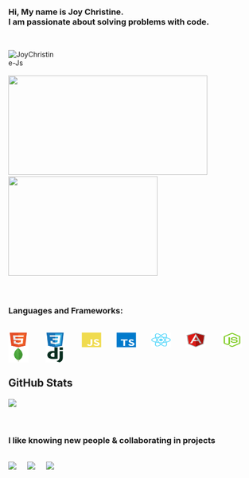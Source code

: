 
 ### Hi, My name is Joy Christine.  <br>I am passionate about solving problems with code.
 
<!--   <img src="https://media.giphy.com/media/tiog1GnPFVYjK3oBnz/giphy.gif" width="50rem" >-->
  <b>  </b> <br>
<div style="display:inline-flex;flex-wrap:wrap">

  <img align="center" alt="JoyChristine-Js" height="80%" width="80%" src="https://media.giphy.com/media/L1R1tvI9svkIWwpVYr/giphy.gif">
  
  
</div>
  

  
<br>
<br>
<div>
  <img height="200rem" width="400rem" src="https://github-readme-stats.vercel.app/api?username=JoyChristine&show_icons=true&theme=tokyonight&include_all_commits=true&count_private=true"/> 
  <img height="200rem" width="300rem"  src="https://github-readme-stats.vercel.app/api/top-langs/?username=JoyChristine&layout=compact&langs_count=7&theme=tokyonight"/>
</div>
<br>
<br> 

### Languages and Frameworks:

 <div style="display: inline_block"><br>
    <img align="center" alt="JoyChristine-HTML" height="30" width="40" style="margin-right: 2%;"src="https://raw.githubusercontent.com/devicons/devicon/master/icons/html5/html5-original.svg"> &nbsp;&nbsp;&nbsp;&nbsp;
    <img align="center" alt="JoyChristine-CSS" height="30" width="40" style="margin-right: 2%;"src="https://raw.githubusercontent.com/devicons/devicon/master/icons/css3/css3-original.svg"> &nbsp;&nbsp;&nbsp;&nbsp;
<!--     <img align="center" alt="JoyChristine-Sass" height="30" width="40" style="margin-right: 2%;"src="https://raw.githubusercontent.com/devicons/devicon/master/icons/sass/sass-original.svg"> &nbsp;&nbsp;&nbsp;&nbsp; -->
    <img align="center" alt="JoyChristine-Js" height="30" width="40" style="margin-right: 2%;" src="https://raw.githubusercontent.com/devicons/devicon/master/icons/javascript/javascript-plain.svg">&nbsp;&nbsp;&nbsp;&nbsp;
    <img align="center" alt="JoyChristine-Ts" height="30" width="40" style="margin-right: 2%;" src="https://raw.githubusercontent.com/devicons/devicon/master/icons/typescript/typescript-plain.svg">&nbsp;&nbsp;&nbsp;&nbsp;
    <img align="center" alt="JoyChristine-React" height="30" width="40" style="margin-right: 2%;"src="https://raw.githubusercontent.com/devicons/devicon/master/icons/react/react-original.svg">&nbsp;&nbsp;&nbsp;&nbsp;
    <img align="center" alt="JoyChristine-Angular" height="30" width="40" style="margin-right: 2%;"src="https://raw.githubusercontent.com/devicons/devicon/master/icons/angularjs/angularjs-original.svg"> &nbsp;&nbsp;&nbsp;&nbsp;
 <img align="center" alt="JoyChristine-Node" height="30" width="40" style="margin-right: 2%;"src="https://raw.githubusercontent.com/devicons/devicon/master/icons/nodejs/nodejs-original.svg"> &nbsp;&nbsp;&nbsp;
    <img align="center" alt="JoyChristine-MongoDB" height="30" width="40" style="margin-right: 2%;"src="https://raw.githubusercontent.com/devicons/devicon/master/icons/mongodb/mongodb-original.svg"> &nbsp;&nbsp;&nbsp;&nbsp;
 <img align="center" alt="JoyChristine-MongoDB" height="30" width="40" style="margin-right: 2%;"src="https://raw.githubusercontent.com/devicons/devicon/master/icons/django/django-plain.svg"> &nbsp;&nbsp;&nbsp;&nbsp;

 
 
<h2>GitHub Stats</h2>
<a align="center"href="https://readme-stats-cfgj2cxdy.vercel.app/api?username=JoyChristine&count_private=true&show_icons=true&theme=cobalt">
  <img align="center" src = "https://github-readme-streak-stats.herokuapp.com/?user=JoyChristine&">
</a><br>

<!-- ### Tools :

 <div style="display: inline_block">
    <img align="center" alt="JoyChristine-figma" height="25" width="40" style="margin-right: 2%;"src="https://raw.githubusercontent.com/devicons/devicon/master/icons/figma/figma-original.svg"> &nbsp;&nbsp;&nbsp;&nbsp;&nbsp; -->

<!--     <img align="center" alt="JoyChristine-canva" height="30" width="40" style="margin-right: 2%;" src="https://raw.githubusercontent.com/devicons/devicon/master/icons/canva/canva-original.svg"> &nbsp;&nbsp;&nbsp;&nbsp;&nbsp;
    <img align="center" alt="JoyChristine-git" height="30" width="40" style="margin-right: 2%;" src="https://raw.githubusercontent.com/devicons/devicon/master/icons/git/git-original.svg"> -->

 
<br>
<br>

### I like knowing new people & collaborating in projects 
<!--  <img src="https://media.giphy.com/media/gH94kBTHmFum6aMYzu/giphy.gif" width="0rem" > -->

<br>
<div> 
 <a href="mailto:joychristin2@gmail.com" target="_blank" style="margin-right: 2%;"><img src="https://img.shields.io/badge/Gmail-D14836?style=for-the-badge&logo=gmail&logoColor=white" target="_blank"></a> &nbsp;
 <a href="https://www.linkedin.com/in/joy-christine-nduta-kimani-0043a1136/" target="_blank" style="margin-right: 2%;"><img src="https://img.shields.io/badge/-LinkedIn-%230077B5?style=for-the-badge&logo=linkedin&logoColor=white" target="_blank"></a> &nbsp;
 <a href="https://twitter.com/kim__joy" target="_blank" style="margin-right: 2%;">
   <img src="https://img.shields.io/badge/@kim__joy-%231DA1F2.svg?style=for-the-badge&logo=Twitter&logoColor=white" target="_blank"></a> &nbsp;
 

</div>  
